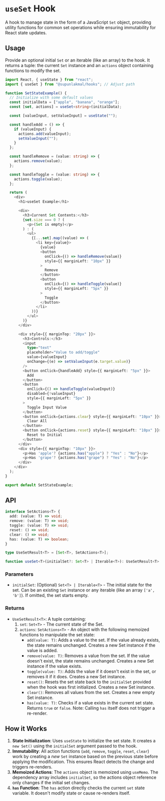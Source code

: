 # `useSet` Hook

A hook to manage state in the form of a JavaScript `Set` object, providing utility functions for common set operations while ensuring immutability for React state updates.

## Usage

Provide an optional initial `Set` or an iterable (like an array) to the hook. It returns a tuple: the current `Set` instance and an `actions` object containing functions to modify the set.

```typescript
import React, { useState } from "react";
import { useSet } from "@supunlakmal/hooks"; // Adjust path

function SetStateExample() {
  // Initialize with some default values
  const initialData = ["apple", "banana", "orange"];
  const [set, actions] = useSet<string>(initialData);

  const [valueInput, setValueInput] = useState("");

  const handleAdd = () => {
    if (valueInput) {
      actions.add(valueInput);
      setValueInput("");
    }
  };

  const handleRemove = (value: string) => {
    actions.remove(value);
  };

  const handleToggle = (value: string) => {
    actions.toggle(value);
  };

  return (
    <div>
      <h1>useSet Example</h1>

      <div>
        <h3>Current Set Contents:</h3>
        {set.size === 0 ? (
          <p>(Set is empty)</p>
        ) : (
          <ul>
            {[...set].map((value) => (
              <li key={value}>
                {value}
                <button
                  onClick={() => handleRemove(value)}
                  style={{ marginLeft: "10px" }}
                >
                  Remove
                </button>
                <button
                  onClick={() => handleToggle(value)}
                  style={{ marginLeft: "5px" }}
                >
                  Toggle
                </button>
              </li>
            ))}
          </ul>
        )}
      </div>

      <div style={{ marginTop: "20px" }}>
        <h3>Controls:</h3>
        <input
          type="text"
          placeholder="Value to add/toggle"
          value={valueInput}
          onChange={(e) => setValueInput(e.target.value)}
        />
        <button onClick={handleAdd} style={{ marginLeft: "5px" }}>
          Add
        </button>
        <button
          onClick={() => handleToggle(valueInput)}
          disabled={!valueInput}
          style={{ marginLeft: "5px" }}
        >
          Toggle Input Value
        </button>
        <button onClick={actions.clear} style={{ marginLeft: "10px" }}>
          Clear All
        </button>
        <button onClick={actions.reset} style={{ marginLeft: "10px" }}>
          Reset to Initial
        </button>
      </div>
      <div style={{ marginTop: "10px" }}>
        <p>Has 'apple'? {actions.has("apple") ? "Yes" : "No"}</p>
        <p>Has 'grape'? {actions.has("grape") ? "Yes" : "No"}</p>
      </div>
    </div>
  );
}

export default SetStateExample;
```

## API

```typescript
interface SetActions<T> {
  add: (value: T) => void;
  remove: (value: T) => void;
  toggle: (value: T) => void;
  reset: () => void;
  clear: () => void;
  has: (value: T) => boolean;
}

type UseSetResult<T> = [Set<T>, SetActions<T>];

function useSet<T>(initialSet?: Set<T> | Iterable<T>): UseSetResult<T>;
```

### Parameters

- `initialSet`: (Optional) `Set<T> | Iterable<T>` - The initial state for the set. Can be an existing `Set` instance or any iterable (like an array `['a', 'b']`). If omitted, the set starts empty.

### Returns

- `UseSetResult<T>`: A tuple containing:
  1.  `set`: `Set<T>` - The current state of the Set.
  2.  `actions`: `SetActions<T>` - An object with the following memoized functions to manipulate the set state:
      - `add(value: T)`: Adds a value to the set. If the value already exists, the state remains unchanged. Creates a new Set instance if the value is added.
      - `remove(value: T)`: Removes a value from the set. If the value doesn't exist, the state remains unchanged. Creates a new Set instance if the value exists.
      - `toggle(value: T)`: Adds the value if it doesn't exist in the set, or removes it if it does. Creates a new Set instance.
      - `reset()`: Resets the set state back to the `initialSet` provided when the hook was first initialized. Creates a new Set instance.
      - `clear()`: Removes all values from the set. Creates a new empty Set instance.
      - `has(value: T)`: Checks if a value exists in the current set state. Returns `true` or `false`. Note: Calling `has` itself does not trigger a re-render.

## How it Works

1.  **State Initialization**: Uses `useState` to initialize the set state. It creates a `new Set()` using the `initialSet` argument passed to the hook.
2.  **Immutability**: All action functions (`add`, `remove`, `toggle`, `reset`, `clear`) work by creating a _new_ `Set` instance based on the previous state before applying the modification. This ensures React detects the change and triggers re-renders.
3.  **Memoized Actions**: The `actions` object is memoized using `useMemo`. The dependency array includes `initialSet`, so the actions object reference only changes if the initial set changes.
4.  **`has` Function**: The `has` action directly checks the current `set` state variable. It doesn't modify state or cause re-renders itself.

